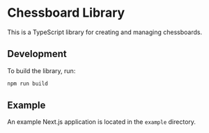 # Chessboard Library

This is a TypeScript library for creating and managing chessboards.

## Development

To build the library, run:

```bash
npm run build
```

## Example

An example Next.js application is located in the `example` directory.
